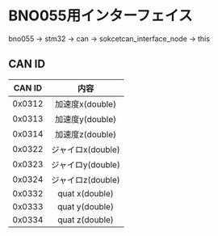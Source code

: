 # BNO055用インターフェイス
bno055 -> stm32 -> can -> sokcetcan_interface_node -> this
## CAN ID
| CAN ID |       内容       |
|:------:|:--------------:|
| 0x0312 |  加速度x(double)  |
| 0x0313 |  加速度y(double)  |
| 0x0314 |  加速度z(double)  |
| 0x0322 | ジャイロx(double)  |
| 0x0323 | ジャイロy(double)  |
| 0x0324 | ジャイロz(double)  |
| 0x0332 | quat x(double) |
| 0x0333 | quat y(double) |
| 0x0334 | quat z(double) |